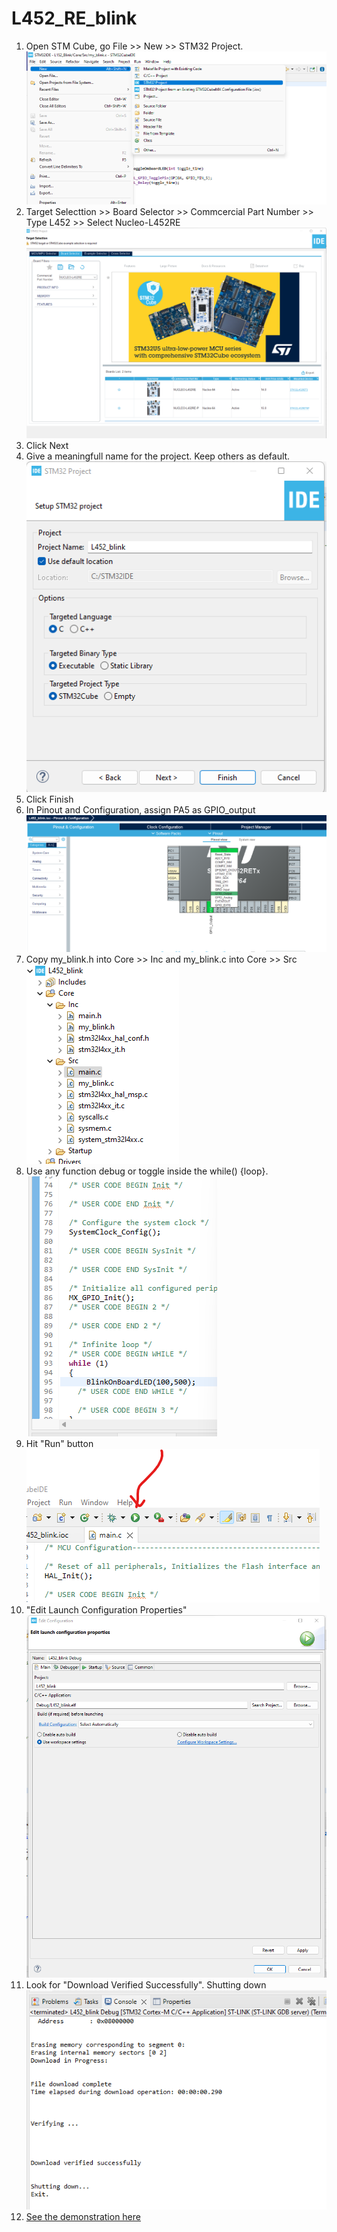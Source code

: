 # L452_RE_blink

1. Open STM Cube, go File >> New >> STM32 Project. ![New file](1.png)
2. Target Selecttion >> Board Selector >> Commcercial Part Number >> Type L452 >> Select Nucleo-L452RE ![Select Board](2.png)
3. Click Next
4. Give a meaningfull name for the project. Keep others as default. ![Project Name](3.png)
5. Click Finish
6. In Pinout and Configuration, assign PA5 as GPIO_output ![](4.png)
7. Copy my_blink.h into Core >> Inc and my_blink.c into Core >> Src ![](5.png)
8. Use any function debug or toggle inside the while() {loop}. ![](6.png)
9. Hit "Run" button ![](7.png)
10. "Edit Launch Configuration Properties" ![Keep as it is](8.png)
11. Look for "Download Verified Successfully". Shutting down ![Exit](9.png)
12. [See the demonstration here](https://youtube.com/shorts/RZo_RBDG4Vc?feature=share)

